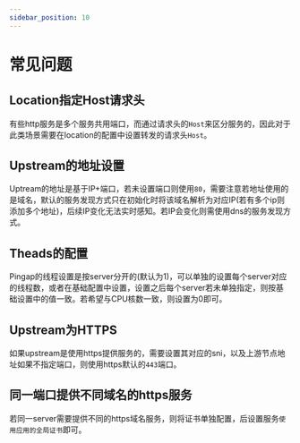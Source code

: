 ```yaml
---
sidebar_position: 10
---
```


# 常见问题

## Location指定Host请求头

有些http服务是多个服务共用端口，而通过请求头的`Host`来区分服务的，因此对于此类场景需要在location的配置中设置转发的请求头`Host`。

## Upstream的地址设置

Uptream的地址是基于IP+端口，若未设置端口则使用`80`，需要注意若地址使用的是域名，默认的服务发现方式只在初始化时将该域名解析为对应IP(若有多个ip则添加多个地址)，后续IP变化无法实时感知。若IP会变化则需使用dns的服务发现方式。

## Theads的配置

Pingap的线程设置是按server分开的(默认为1)，可以单独的设置每个server对应的线程数，或者在基础配置中设置，设置之后每个server若未单独指定，则按基础设置中的值一致。若希望与CPU核数一致，则设置为0即可。

## Upstream为HTTPS

如果upstream是使用https提供服务的，需要设置其对应的sni，以及上游节点地址如果不指定端口，则使用https默认的`443`端口。

## 同一端口提供不同域名的https服务

若同一server需要提供不同的https域名服务，则将证书单独配置，后设置服务`使用应用的全局证书`即可。
